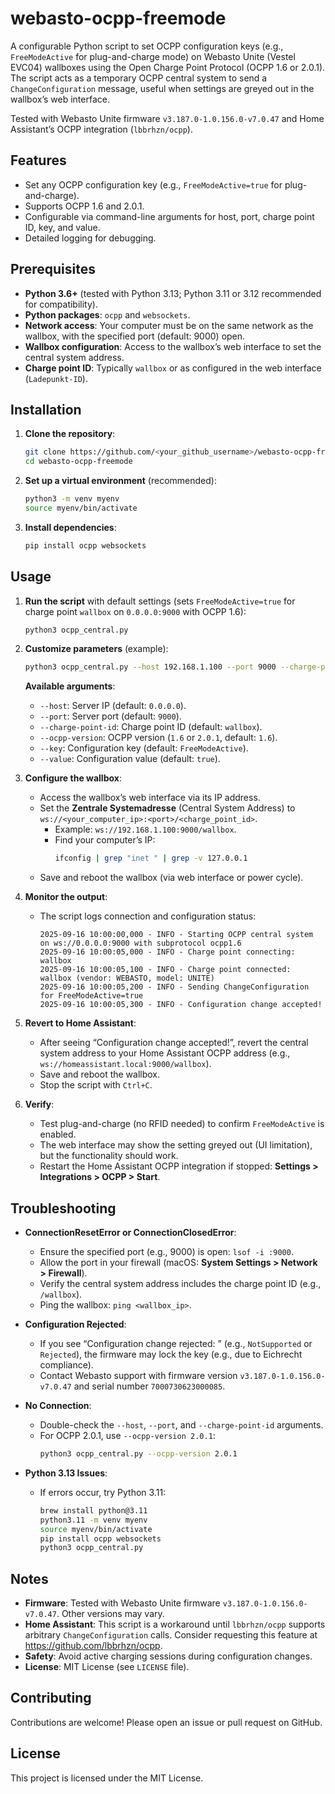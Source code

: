 # webasto-ocpp-freemode

A configurable Python script to set OCPP configuration keys (e.g., `FreeModeActive` for plug-and-charge mode) on Webasto Unite (Vestel EVC04) wallboxes using the Open Charge Point Protocol (OCPP 1.6 or 2.0.1). The script acts as a temporary OCPP central system to send a `ChangeConfiguration` message, useful when settings are greyed out in the wallbox’s web interface.

Tested with Webasto Unite firmware `v3.187.0-1.0.156.0-v7.0.47` and Home Assistant’s OCPP integration (`lbbrhzn/ocpp`).

## Features

- Set any OCPP configuration key (e.g., `FreeModeActive=true` for plug-and-charge).
- Supports OCPP 1.6 and 2.0.1.
- Configurable via command-line arguments for host, port, charge point ID, key, and value.
- Detailed logging for debugging.

## Prerequisites

- **Python 3.6+** (tested with Python 3.13; Python 3.11 or 3.12 recommended for compatibility).
- **Python packages**: `ocpp` and `websockets`.
- **Network access**: Your computer must be on the same network as the wallbox, with the specified port (default: 9000) open.
- **Wallbox configuration**: Access to the wallbox’s web interface to set the central system address.
- **Charge point ID**: Typically `wallbox` or as configured in the web interface (`Ladepunkt-ID`).

## Installation

1. **Clone the repository**:
   ```bash
   git clone https://github.com/<your_github_username>/webasto-ocpp-freemode.git
   cd webasto-ocpp-freemode
   ```

2. **Set up a virtual environment** (recommended):
   ```bash
   python3 -m venv myenv
   source myenv/bin/activate
   ```

3. **Install dependencies**:
   ```bash
   pip install ocpp websockets
   ```

## Usage

1. **Run the script** with default settings (sets `FreeModeActive=true` for charge point `wallbox` on `0.0.0.0:9000` with OCPP 1.6):
   ```bash
   python3 ocpp_central.py
   ```

2. **Customize parameters** (example):
   ```bash
   python3 ocpp_central.py --host 192.168.1.100 --port 9000 --charge-point-id wallbox --ocpp-version 1.6 --key FreeModeActive --value true
   ```

   **Available arguments**:
   - `--host`: Server IP (default: `0.0.0.0`).
   - `--port`: Server port (default: `9000`).
   - `--charge-point-id`: Charge point ID (default: `wallbox`).
   - `--ocpp-version`: OCPP version (`1.6` or `2.0.1`, default: `1.6`).
   - `--key`: Configuration key (default: `FreeModeActive`).
   - `--value`: Configuration value (default: `true`).

3. **Configure the wallbox**:
   - Access the wallbox’s web interface via its IP address.
   - Set the **Zentrale Systemadresse** (Central System Address) to `ws://<your_computer_ip>:<port>/<charge_point_id>`.
     - Example: `ws://192.168.1.100:9000/wallbox`.
     - Find your computer’s IP:
       ```bash
       ifconfig | grep "inet " | grep -v 127.0.0.1
       ```
   - Save and reboot the wallbox (via web interface or power cycle).

4. **Monitor the output**:
   - The script logs connection and configuration status:
     ```
     2025-09-16 10:00:00,000 - INFO - Starting OCPP central system on ws://0.0.0.0:9000 with subprotocol ocpp1.6
     2025-09-16 10:00:05,000 - INFO - Charge point connecting: wallbox
     2025-09-16 10:00:05,100 - INFO - Charge point connected: wallbox (vendor: WEBASTO, model: UNITE)
     2025-09-16 10:00:05,200 - INFO - Sending ChangeConfiguration for FreeModeActive=true
     2025-09-16 10:00:05,300 - INFO - Configuration change accepted!
     ```

5. **Revert to Home Assistant**:
   - After seeing “Configuration change accepted!”, revert the central system address to your Home Assistant OCPP address (e.g., `ws://homeassistant.local:9000/wallbox`).
   - Save and reboot the wallbox.
   - Stop the script with `Ctrl+C`.

6. **Verify**:
   - Test plug-and-charge (no RFID needed) to confirm `FreeModeActive` is enabled.
   - The web interface may show the setting greyed out (UI limitation), but the functionality should work.
   - Restart the Home Assistant OCPP integration if stopped: **Settings > Integrations > OCPP > Start**.

## Troubleshooting

- **ConnectionResetError or ConnectionClosedError**:
  - Ensure the specified port (e.g., 9000) is open: `lsof -i :9000`.
  - Allow the port in your firewall (macOS: **System Settings > Network > Firewall**).
  - Verify the central system address includes the charge point ID (e.g., `/wallbox`).
  - Ping the wallbox: `ping <wallbox_ip>`.

- **Configuration Rejected**:
  - If you see “Configuration change rejected: <reason>” (e.g., `NotSupported` or `Rejected`), the firmware may lock the key (e.g., due to Eichrecht compliance).
  - Contact Webasto support with firmware version `v3.187.0-1.0.156.0-v7.0.47` and serial number `7000730623000085`.

- **No Connection**:
  - Double-check the `--host`, `--port`, and `--charge-point-id` arguments.
  - For OCPP 2.0.1, use `--ocpp-version 2.0.1`:
    ```bash
    python3 ocpp_central.py --ocpp-version 2.0.1
    ```

- **Python 3.13 Issues**:
  - If errors occur, try Python 3.11:
    ```bash
    brew install python@3.11
    python3.11 -m venv myenv
    source myenv/bin/activate
    pip install ocpp websockets
    python3 ocpp_central.py
    ```

## Notes

- **Firmware**: Tested with Webasto Unite firmware `v3.187.0-1.0.156.0-v7.0.47`. Other versions may vary.
- **Home Assistant**: This script is a workaround until `lbbrhzn/ocpp` supports arbitrary `ChangeConfiguration` calls. Consider requesting this feature at https://github.com/lbbrhzn/ocpp.
- **Safety**: Avoid active charging sessions during configuration changes.
- **License**: MIT License (see `LICENSE` file).

## Contributing

Contributions are welcome! Please open an issue or pull request on GitHub.

## License

This project is licensed under the MIT License.
